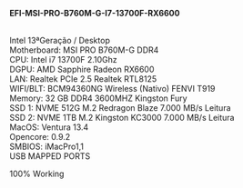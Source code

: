 <p><strong>EFI-MSI-PRO-B760M-G-I7-13700F-RX6600</strong></p>
<p><br />Intel 13&ordf;Gera&ccedil;&atilde;o / Desktop<br />Motherboard: MSI PRO B760M-G DDR4<br />CPU: Intel i7 13700F 2.10Ghz<br />DGPU: AMD Sapphire Radeon RX6600<br />LAN: Realtek PCIe 2.5 Realtek RTL8125<br />WIFI/BLT: BCM94360NG Wireless (Nativo) FENVI T919<br />Memory: 32 GB DDR4 3600MHZ Kingston Fury<br />SSD 1: NVME 512G M.2 Redragon Blaze 7.000 MB/s Leitura<br />SSD 2: NVME 1TB M.2 Kingston KC3000 7.000 MB/s Leitura<br />MacOS: Ventura 13.4<br />Opencore: 0.9.2<br />SMBIOS: iMacPro1,1<br />USB MAPPED PORTS</p>
<p>100% Working</p>

